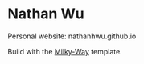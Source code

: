 # Nathan Wu
Personal website: nathanhwu.github.io

Build with the [Milky-Way](https://github.com/ttomczak3/Milky-Way) template.
